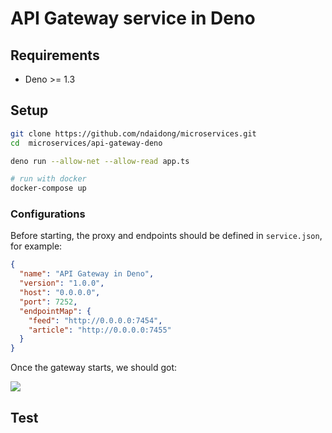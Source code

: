 # API Gateway service in Deno

## Requirements

- Deno >= 1.3

## Setup

```bash
git clone https://github.com/ndaidong/microservices.git
cd  microservices/api-gateway-deno

deno run --allow-net --allow-read app.ts

# run with docker
docker-compose up
```

### Configurations

Before starting, the proxy and endpoints should be defined in `service.json`, for example:


```json
{
  "name": "API Gateway in Deno",
  "version": "1.0.0",
  "host": "0.0.0.0",
  "port": 7252,
  "endpointMap": {
    "feed": "http://0.0.0.0:7454",
    "article": "http://0.0.0.0:7455"
  }
}
```

Once the gateway starts, we should got:

![](https://i.imgur.com/SlJnHSq.png)


## Test
